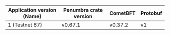 | Application version (Name)| Penumbra crate version | CometBFT | Protobuf |
| ------------------------- | ---------------------- | -------- | -------- |
| 1 (Testnet 67)            | v0.67.1                | v0.37.2  | v1       |
